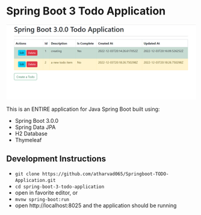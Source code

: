 # Spring Boot 3 Todo Application

![spring boot todo application](./screenshot.png)

This is an ENTIRE application for Java Spring Boot built using:
- Spring Boot 3.0.0
- Spring Data JPA
- H2 Database
- Thymeleaf

## Development Instructions

- `git clone https://github.com/atharvad065/Springboot-TODO-Application.git`
- `cd spring-boot-3-todo-application`
- open in favorite editor, or
- `mvnw spring-boot:run`
- open http://localhost:8025 and the application should be running

